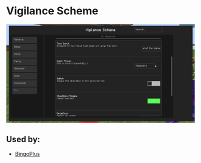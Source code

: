 # Vigilance Scheme
<img src="./preview.png">

## Used by:
- [BingoPlus](https://chattriggers.com/modules/v/BingoPlus)